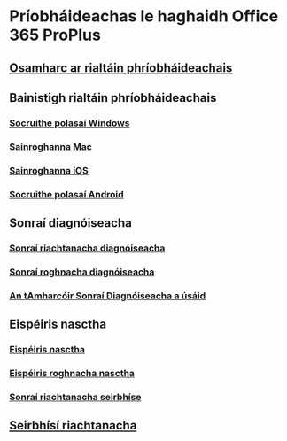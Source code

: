 # Príobháideachas le haghaidh Office 365 ProPlus

## [Osamharc ar rialtáin phríobháideachais](overview-privacy-controls.md)

## Bainistigh rialtáin phríobháideachais
### [Socruithe polasaí Windows](manage-privacy-controls.md)
### [Sainroghanna Mac](mac-privacy-preferences.md)
### [Sainroghanna iOS](ios-privacy-preferences.md)
### [Socruithe polasaí Android](android-privacy-controls.md)

## Sonraí diagnóiseacha
### [Sonraí riachtanacha diagnóiseacha](required-diagnostic-data.md)
### [Sonraí roghnacha diagnóiseacha](optional-diagnostic-data.md)
### [An tAmharcóir Sonraí Diagnóiseacha a úsáid](https://support.office.com/article/cf761ce9-d805-4c60-a339-4e07f3182855)

## Eispéiris nasctha
### [Eispéiris nasctha](connected-experiences.md)
### [Eispéiris roghnacha nasctha](optional-connected-experiences.md)
### [Sonraí riachtanacha seirbhíse](required-service-data.md)

## [Seirbhísí riachtanacha](essential-services.md)